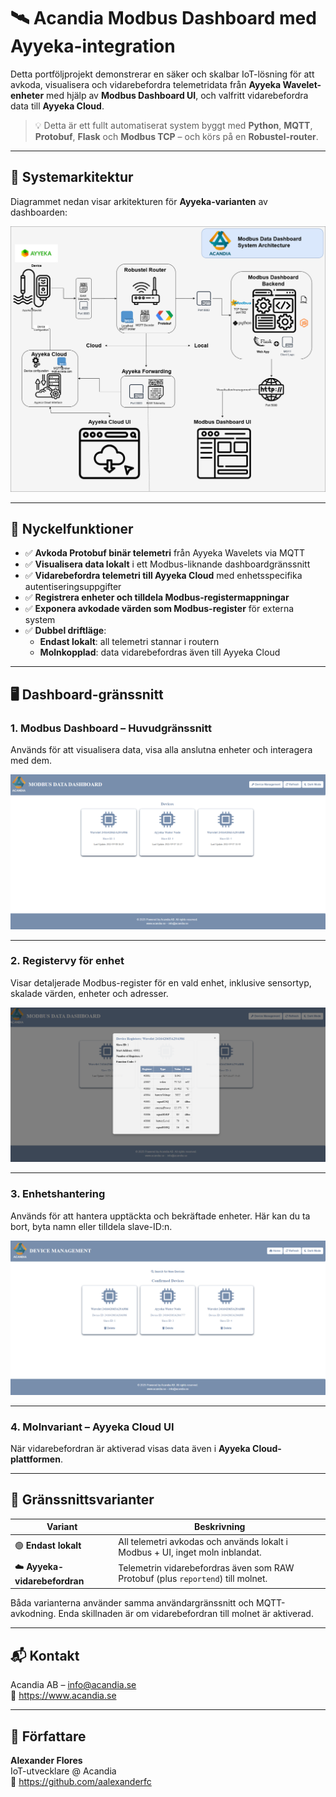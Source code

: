# 🛰️ Acandia Modbus Dashboard med Ayyeka-integration

Detta portföljprojekt demonstrerar en säker och skalbar IoT-lösning för att avkoda, visualisera och vidarebefordra telemetridata från **Ayyeka Wavelet-enheter** med hjälp av **Modbus Dashboard UI**, och valfritt vidarebefordra data till **Ayyeka Cloud**.

> 💡 Detta är ett fullt automatiserat system byggt med **Python**, **MQTT**, **Protobuf**, **Flask** och **Modbus TCP** – och körs på en **Robustel-router**.

---

## 📸 Systemarkitektur

Diagrammet nedan visar arkitekturen för **Ayyeka-varianten** av dashboarden:

![Systemarkitektur](/images/AyyekaDiagram.png)

---

## 🔧 Nyckelfunktioner

- ✅ **Avkoda Protobuf binär telemetri** från Ayyeka Wavelets via MQTT
- ✅ **Visualisera data lokalt** i ett Modbus-liknande dashboardgränssnitt
- ✅ **Vidarebefordra telemetri till Ayyeka Cloud** med enhetsspecifika autentiseringsuppgifter
- ✅ **Registrera enheter och tilldela Modbus-registermappningar**
- ✅ **Exponera avkodade värden som Modbus-register** för externa system
- ✅ **Dubbel driftläge**:
  - **Endast lokalt**: all telemetri stannar i routern
  - **Molnkopplad**: data vidarebefordras även till Ayyeka Cloud

---

## 🖥️ Dashboard-gränssnitt

### 1. **Modbus Dashboard – Huvudgränssnitt**

Används för att visualisera data, visa alla anslutna enheter och interagera med dem.

![Dashboardvy](/images/modbus-dashboard-view.png)

---

### 2. **Registervy för enhet**

Visar detaljerade Modbus-register för en vald enhet, inklusive sensortyp, skalade värden, enheter och adresser.

![Registervy](/images/modbus_register_view.png)

---

### 3. **Enhetshantering**

Används för att hantera upptäckta och bekräftade enheter. Här kan du ta bort, byta namn eller tilldela slave-ID:n.

![Enhetshantering](/images/device_management_overview.png)

---

### 4. **Molnvariant – Ayyeka Cloud UI**

När vidarebefordran är aktiverad visas data även i **Ayyeka Cloud-plattformen**.

---

## 🔀 Gränssnittsvarianter

| Variant             | Beskrivning                                                                      |
|---------------------|-----------------------------------------------------------------------------------|
| 🟢 **Endast lokalt**     | All telemetri avkodas och används lokalt i Modbus + UI, inget moln inblandat.      |
| ☁️ **Ayyeka-vidarebefordran** | Telemetrin vidarebefordras även som RAW Protobuf (plus `reportend`) till molnet. |

Båda varianterna använder samma användargränssnitt och MQTT-avkodning. Enda skillnaden är om vidarebefordran till molnet är aktiverad.

---

## 📬 Kontakt

Acandia AB – [info@acandia.se](mailto:info@acandia.se)  
🔗 https://www.acandia.se

---

## 🧠 Författare

**Alexander Flores**  
IoT-utvecklare @ Acandia  
🔗 https://github.com/aalexanderfc

